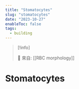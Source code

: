 ```yaml
---
title: "Stomatocytes"
slug: "stomatocytes"
date: "2023-10-27"
enableToc: false
tags:
  - building
---
```


> [!info]
>
> 🌱 來自: [[RBC morphology]]

# Stomatocytes


